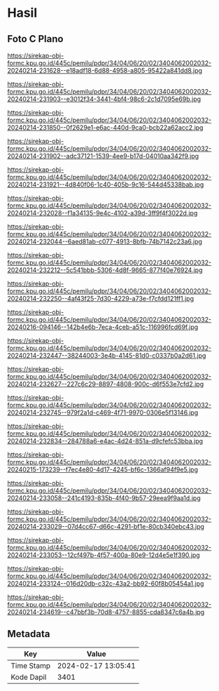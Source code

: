 # Hasil

## Foto C Plano

https://sirekap-obj-formc.kpu.go.id/445c/pemilu/pdpr/34/04/06/20/02/3404062002032-20240214-231628--e18adf18-6d88-4958-a805-95422a841dd8.jpg

https://sirekap-obj-formc.kpu.go.id/445c/pemilu/pdpr/34/04/06/20/02/3404062002032-20240214-231903--e3012f34-3441-4bf4-98c6-2c1d7095e69b.jpg

https://sirekap-obj-formc.kpu.go.id/445c/pemilu/pdpr/34/04/06/20/02/3404062002032-20240214-231850--0f2629e1-e6ac-440d-9ca0-bcb22a62acc2.jpg

https://sirekap-obj-formc.kpu.go.id/445c/pemilu/pdpr/34/04/06/20/02/3404062002032-20240214-231902--adc37121-1539-4ee9-b17d-04010aa342f9.jpg

https://sirekap-obj-formc.kpu.go.id/445c/pemilu/pdpr/34/04/06/20/02/3404062002032-20240214-231921--4d840f06-1c40-405b-9c16-544d45338bab.jpg

https://sirekap-obj-formc.kpu.go.id/445c/pemilu/pdpr/34/04/06/20/02/3404062002032-20240214-232028--f1a34135-9e4c-4102-a39d-3ff9f4f3022d.jpg

https://sirekap-obj-formc.kpu.go.id/445c/pemilu/pdpr/34/04/06/20/02/3404062002032-20240214-232044--6aed81ab-c077-4913-8bfb-74b7142c23a6.jpg

https://sirekap-obj-formc.kpu.go.id/445c/pemilu/pdpr/34/04/06/20/02/3404062002032-20240214-232212--5c541bbb-5306-4d8f-9665-877f40e76924.jpg

https://sirekap-obj-formc.kpu.go.id/445c/pemilu/pdpr/34/04/06/20/02/3404062002032-20240214-232250--4af43f25-7d30-4229-a73e-f7cfdd121ff1.jpg

https://sirekap-obj-formc.kpu.go.id/445c/pemilu/pdpr/34/04/06/20/02/3404062002032-20240216-094146--142b4e6b-7eca-4ceb-a51c-116996fcd69f.jpg

https://sirekap-obj-formc.kpu.go.id/445c/pemilu/pdpr/34/04/06/20/02/3404062002032-20240214-232447--38244003-3e4b-4145-81d0-c0337b0a2d61.jpg

https://sirekap-obj-formc.kpu.go.id/445c/pemilu/pdpr/34/04/06/20/02/3404062002032-20240214-232627--227c6c29-8897-4808-900c-d6f553e7cfd2.jpg

https://sirekap-obj-formc.kpu.go.id/445c/pemilu/pdpr/34/04/06/20/02/3404062002032-20240214-232745--979f2a1d-c469-4f71-9970-0306e5f13146.jpg

https://sirekap-obj-formc.kpu.go.id/445c/pemilu/pdpr/34/04/06/20/02/3404062002032-20240214-232834--284788a6-e4ac-4d24-851a-d9cfefc53bba.jpg

https://sirekap-obj-formc.kpu.go.id/445c/pemilu/pdpr/34/04/06/20/02/3404062002032-20240215-173239--f7ec4e80-4d17-4245-bf6c-1366af94f9e5.jpg

https://sirekap-obj-formc.kpu.go.id/445c/pemilu/pdpr/34/04/06/20/02/3404062002032-20240214-233058--241c4193-835b-4f40-9b57-29eea9f9aa1d.jpg

https://sirekap-obj-formc.kpu.go.id/445c/pemilu/pdpr/34/04/06/20/02/3404062002032-20240214-233029--07d4cc67-d66c-4291-bf1e-80cb340ebc43.jpg

https://sirekap-obj-formc.kpu.go.id/445c/pemilu/pdpr/34/04/06/20/02/3404062002032-20240214-233053--12cf497b-4f57-400a-80e9-12d4e5e1f390.jpg

https://sirekap-obj-formc.kpu.go.id/445c/pemilu/pdpr/34/04/06/20/02/3404062002032-20240214-233124--016d20db-c32c-43a2-bb92-60f8b05454a1.jpg

https://sirekap-obj-formc.kpu.go.id/445c/pemilu/pdpr/34/04/06/20/02/3404062002032-20240214-234619--c47bbf3b-70d8-4757-8855-cda8347c6a4b.jpg


## Metadata

| Key        | Value               |
| ---------- | ------------------- |
| Time Stamp | 2024-02-17 13:05:41 |
| Kode Dapil | 3401                |



